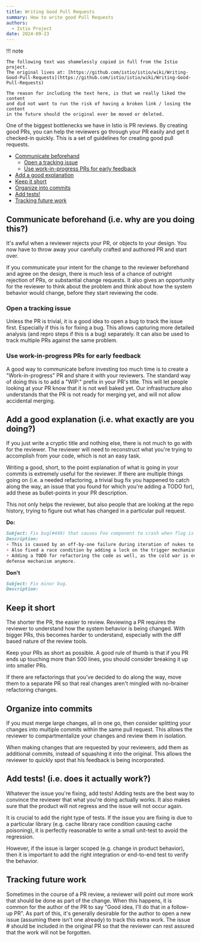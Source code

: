 ```yaml
---
title: Writing Good Pull Requests
summary: How to write good Pull Requests
authors:
  - Istio Project
date: 2024-09-23
---
```


!!! note

    The following text was shamelessly copied in full from the Istio project.
    The original lives at: [https://github.com/istio/istio/wiki/Writing-Good-Pull-Requests](https://github.com/istio/istio/wiki/Writing-Good-Pull-Requests)

    The reason for including the text here, is that we really liked the content
    and did not want to run the risk of having a broken link / losing the content
    in the future should the original ever be moved or deleted.

One of the biggest bottlenecks we have in Istio is PR reviews. By creating good PRs, you can help the reviewers go through your PR easily and get it checked-in quickly. This is a set of guidelines for creating good pull requests.

- [Communicate beforehand](#communicate-beforehand-ie-why-are-you-doing-this)
    - [Open a tracking issue](#open-a-tracking-issue)
    - [Use work-in-progress PRs for early feedback](#use-work-in-progress-prs-for-early-feedback)
- [Add a good explanation](#add-a-good-explanation-ie-what-exactly-are-you-doing)
- [Keep it short](#keep-it-short)
- [Organize into commits](#organize-into-commits)
- [Add tests!](#add-tests-ie-does-it-actually-work)
- [Tracking future work](#tracking-future-work)

## Communicate beforehand (i.e. why are you doing this?)

It's awful when a reviewer rejects your PR, or objects to your design. You now have to throw away your carefully crafted and authored PR and start over.

If you communicate your intent for the change to the reviewer beforehand and agree on the design, there is much less of a chance of outright rejection of PRs, or substantial change requests. It also gives an opportunity for the reviewer to think about the problem and think about how the system behavior would change, before they start reviewing the code.

### Open a tracking issue

Unless the PR is trivial, it is a good idea to open a bug to track the issue first. Especially if this is for fixing a bug. This allows capturing more detailed analysis (and repro steps if this is a bug) separately. It can also be used to track multiple PRs against the same problem.

### Use work-in-progress PRs for early feedback

A good way to communicate before investing too much time is to create a "Work-in-progress" PR and share it with your reviewers. The standard way of doing this is to add a "WIP:" prefix in your PR's title. This will let people looking at your PR know that it is not well baked yet. Our infrastructure also understands that the PR is not ready for merging yet, and will not allow accidental merging.

## Add a good explanation (i.e. what exactly are you doing?)

If you just write a cryptic title and nothing else, there is not much to go with for the reviewer. The reviewer will need to reconstruct what you're trying to accomplish from your code, which is not an easy task.

Writing a good, short, to the point explanation of what is going in your commits is extremely useful for the reviewer. If there are multiple things going on (i.e. a needed refactoring, a trivial bug fix you happened to catch along the way, an issue that you found for which you're adding a TODO for), add these as bullet-points in your PR description.

This not only helps the reviewer, but also people that are looking at the repo history, trying to figure out what has changed in a particular pull request.

**Do:**

```md
Subject: Fix bug(#449) that causes Foo component to crash when flag is not set.
Description:
+ This is caused by an off-by-one failure during iteration of nukes to launch.
+ Also fixed a race condition by adding a lock on the trigger mechanism that caused concurrent launches that caused a crash in the silo.
+ Adding a TODO for refactoring the code as well, as the cold war is over and we don't need this particular
defense mechanism anymore.
```

**Don't**

```md
Subject: Fix minor bug.
Description:
```

## Keep it short

The shorter the PR, the easier to review. Reviewing a PR requires the reviewer to understand how the system behavior is being changed. With bigger PRs, this becomes harder to understand, especially with the diff based nature of the review tools.

Keep your PRs as short as possible. A good rule of thumb is that if you PR ends up touching more than 500 lines, you should consider breaking it up into smaller PRs.

If there are refactorings that you've decided to do along the way, move them to a separate PR so that real changes aren't mingled with no-brainer refactoring changes.

## Organize into commits

If you must merge large changes, all in one go, then consider splitting your changes into multiple commits within the same pull request. This allows the reviewer to compartmentalize your changes and review them in isolation.

When making changes that are requested by your reviewers, add them as additional commits, instead of squashing it into the original. This allows the reviewer to quickly spot that his feedback is being incorporated.

## Add tests! (i.e. does it actually work?)

Whatever the issue you're fixing, add tests! Adding tests are the best way to convince the reviewer that what you're doing actually works. It also makes sure that the product will not regress and the issue will not occur again.

It is crucial to add the right type of tests. If the issue you are fixing is due to a particular library (e.g. cache library race condition causing cache poisoning), it is perfectly reasonable to write a small unit-test to avoid the regression.

However, if the issue is larger scoped (e.g. change in product behavior), then it is important to add the right integration or end-to-end test to verify the behavior.

## Tracking future work

Sometimes in the course of a PR review, a reviewer will point out more work that should be done as part of the change. When this happens, it is common for the author of the PR to say "Good idea, I'll do that in a follow-up PR". As part of this, it's generally desirable for the author to open a new issue (assuming there isn't one already) to track this extra work. The issue # should be included in the original PR so that the reviewer can rest assured that the work will not be forgotten.